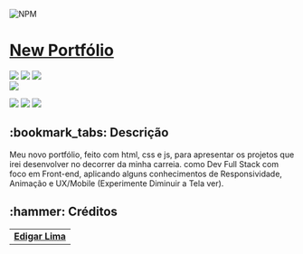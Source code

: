 ![NPM](https://img.shields.io/npm/l/ssd?label=license&logo=MIT&logoColor=%23FFFF&style=plastic)

<h1><a href="https://eddijager.github.io/NewPortfolio/">New Portfólio</a></h1>

<div style="display: inline_block">

<img src="https://img.shields.io/badge/html5-%23E34F26.svg?style=for-the-badge&logo=html5&logoColor=white" />
<img src="https://img.shields.io/badge/css3-%231572B6.svg?style=for-the-badge&logo=css3&logoColor=white" />
<img src="https://img.shields.io/badge/javascript-%23323330.svg?style=for-the-badge&logo=javascript&logoColor=%23F7DF1E"/>
  
  
  
</div>

<img src ="https://github.com/eddijager/NewPortfolio/blob/main/assets/home1.png"/>

<div style="display: inline_block">
  
<a href = "mailto:eddlima@hotmail.com"><img src="https://img.shields.io/badge/-Gmail-%23333?style=for-the-badge&logo=gmail&logoColor=white" target="_blank"></a>
<a href="https://www.linkedin.com/in/edigarlima" target="_blank"><img src="https://img.shields.io/badge/-LinkedIn-%230077B5?style=for-the-badge&logo=linkedin&logoColor=white" target="_blank"></a>
<a href="https://eddijager.github.io/NewPortfolio/" target="_blank"><img src="https://img.shields.io/badge/-Portf%C3%B3lio-brown?style=for-the-badge&logo=true" target="_blank"></a>
  
</div>

<h2>:bookmark_tabs: Descrição</h2>
<p>Meu novo portfólio, feito com html, css e js, para apresentar os projetos que irei desenvolver no decorrer da minha carreia. como Dev Full Stack com foco em Front-end, aplicando alguns conhecimentos de Responsividade, Animação e UX/Mobile (Experimente Diminuir a Tela ver).</p>



<h2>:hammer: Créditos</h2>
<table>
  <tr>
    <td align="center">
      <a href="https://github.com/eddijager">
          <b>Edigar Lima</b>
        </sub>
      </a>
    </td>
  </tr>
</table>
